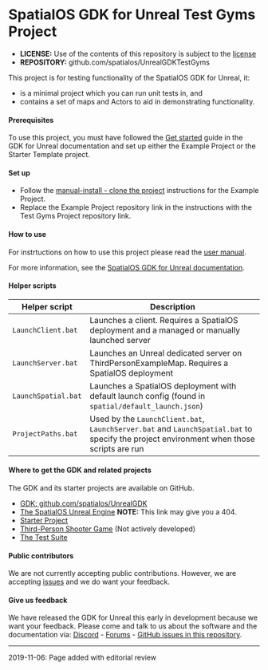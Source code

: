 # SpatialOS GDK for Unreal Test Gyms Project

* **LICENSE:** Use of the contents of this repository is subject to the [license](LICENSE.md)
* **REPOSITORY:** github.com/spatialos/UnrealGDKTestGyms

This project is for testing functionality of the SpatialOS GDK for Unreal, it:
* is a minimal project which you can run unit tests in, and
* contains a set of maps and Actors to aid in demonstrating functionality.

#### Prerequisites
To use this project, you must have followed the [Get started](https://docs.improbable.io/unreal/latest/get-started/introduction) guide in the GDK for Unreal documentation and set up either the Example Project or the Starter Template project.

#### Set up
* Follow the [manual-install - clone the project](https://docs.improbable.io/unreal/latest/content/get-started/example-project/exampleproject-manual-setup#step-2-clone-the-example-project-repository) instructions for the Example Project.
* Replace the Example Project repository link in the instructions with the Test Gyms Project repository link.

#### How to use
For instrtuctions on how to use this project please read the [user manual](http://github.com/spatialos/UnrealGDKTestGyms/USER_MANUAL.MD).

For more information, see the [SpatialOS GDK for Unreal documentation](https://docs.improbable.io/unreal/latest/).

#### Helper scripts
| Helper script  | Description |
| --- | --- |
| `LaunchClient.bat` | Launches a client. Requires a SpatialOS deployment and a managed or manually launched server|
| `LaunchServer.bat` | Launches an Unreal dedicated server on ThirdPersonExampleMap. Requires a SpatialOS deployment |
| `LaunchSpatial.bat` | Launches a SpatialOS deployment with default launch config (found in `spatial/default_launch.json`) |
| `ProjectPaths.bat` | Used by the `LaunchClient.bat`, `LaunchServer.bat` and `LaunchSpatial.bat` to specify the project environment when those scripts are run |

#### Where to get the GDK and related projects
The GDK and its starter projects are available on GitHub.
* [GDK: github.com/spatialos/UnrealGDK](https://github.com/spatialos/UnrealGDK)
* [The SpatialOS Unreal Engine](https://github.com/improbableio/UnrealEngine/tree/4.20-SpatialOSUnrealGDK)
**NOTE:** This link may give you a 404.
* [Starter Project](https://github.com/spatialos/UnrealGDKStarterProject)
* [Third-Person Shooter Game](https://github.com/spatialos/UnrealGDKThirdPersonShooter) (Not actively developed)
* [The Test Suite](https://github.com/spatialos/UnrealGDKTestSuite)

#### Public contributors
We are not currently accepting public contributions. However, we are accepting [issues](https://github.com/spatialos/UnrealGDK/issues) and we do want your feedback.

#### Give us feedback
We have released the GDK for Unreal this early in development because we want your feedback. Please come and talk to us about the software and the documentation via: [Discord](https://discordapp.com/channels/311273633307951114/339471548647866368) - [Forums](https://forums.improbable.io/) - [GitHub issues in this repository](https://github.com/spatialos/UnrealGDK/issues).

-------
2019-11-06: Page added with editorial review
